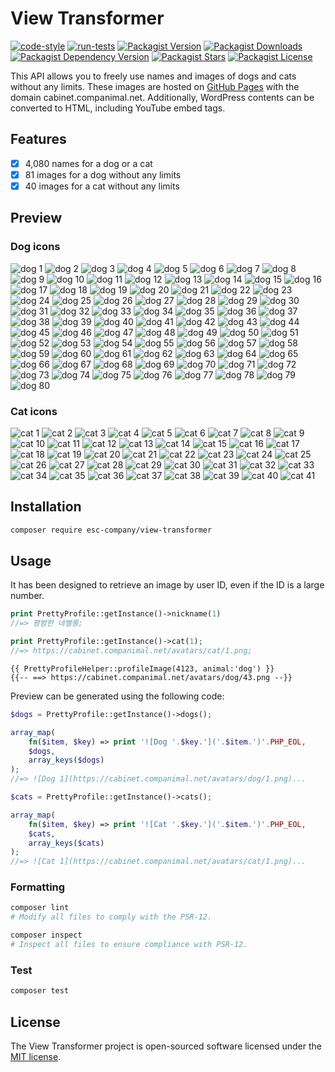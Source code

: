 # View Transformer

[![code-style](https://github.com/companimal/view-transformer/actions/workflows/code-style.yml/badge.svg)](https://github.com/companimal/view-transformer/actions/workflows/code-style.yml)
[![run-tests](https://github.com/companimal/view-transformer/actions/workflows/run-tests.yml/badge.svg)](https://github.com/companimal/view-transformer/actions/workflows/run-tests.yml)
[![Packagist Version](https://img.shields.io/packagist/v/esc-company/view-transformer)](https://packagist.org/packages/esc-company/view-transformer)
[![Packagist Downloads](https://img.shields.io/packagist/dt/esc-company/view-transformer)](https://packagist.org/packages/esc-company/view-transformer/stats)
[![Packagist Dependency Version](https://img.shields.io/packagist/dependency-v/esc-company/view-transformer/php)](https://packagist.org/packages/esc-company/view-transformer)
[![Packagist Stars](https://img.shields.io/packagist/stars/esc-company/view-transformer)](https://github.com/companimal/view-transformer/stargazers)
[![Packagist License](https://img.shields.io/packagist/l/esc-company/view-transformer)](https://github.com/companimal/view-transformer/blob/main/LICENSE.md)

This API allows you to freely use names and images of dogs and cats without any limits. These images are hosted on [GitHub Pages](https://github.com/companimal/cabinet) with the domain cabinet.companimal.net. Additionally, WordPress contents can be converted to HTML, including YouTube embed tags.

## Features

- [x] 4,080 names for a dog or a cat
- [x] 81 images for a dog without any limits
- [x] 40 images for a cat without any limits

## Preview

### Dog icons

![dog 1](https://cabinet.companimal.net/avatars/dog/1.png)
![dog 2](https://cabinet.companimal.net/avatars/dog/2.png)
![dog 3](https://cabinet.companimal.net/avatars/dog/3.png)
![dog 4](https://cabinet.companimal.net/avatars/dog/4.png)
![dog 5](https://cabinet.companimal.net/avatars/dog/5.png)
![dog 6](https://cabinet.companimal.net/avatars/dog/6.png)
![dog 7](https://cabinet.companimal.net/avatars/dog/7.png)
![dog 8](https://cabinet.companimal.net/avatars/dog/8.png)
![dog 9](https://cabinet.companimal.net/avatars/dog/9.png)
![dog 10](https://cabinet.companimal.net/avatars/dog/10.png)
![dog 11](https://cabinet.companimal.net/avatars/dog/11.png)
![dog 12](https://cabinet.companimal.net/avatars/dog/12.png)
![dog 13](https://cabinet.companimal.net/avatars/dog/13.png)
![dog 14](https://cabinet.companimal.net/avatars/dog/14.png)
![dog 15](https://cabinet.companimal.net/avatars/dog/15.png)
![dog 16](https://cabinet.companimal.net/avatars/dog/16.png)
![dog 17](https://cabinet.companimal.net/avatars/dog/17.png)
![dog 18](https://cabinet.companimal.net/avatars/dog/18.png)
![dog 19](https://cabinet.companimal.net/avatars/dog/19.png)
![dog 20](https://cabinet.companimal.net/avatars/dog/20.png)
![dog 21](https://cabinet.companimal.net/avatars/dog/21.png)
![dog 22](https://cabinet.companimal.net/avatars/dog/22.png)
![dog 23](https://cabinet.companimal.net/avatars/dog/23.png)
![dog 24](https://cabinet.companimal.net/avatars/dog/24.png)
![dog 25](https://cabinet.companimal.net/avatars/dog/25.png)
![dog 26](https://cabinet.companimal.net/avatars/dog/26.png)
![dog 27](https://cabinet.companimal.net/avatars/dog/27.png)
![dog 28](https://cabinet.companimal.net/avatars/dog/28.png)
![dog 29](https://cabinet.companimal.net/avatars/dog/29.png)
![dog 30](https://cabinet.companimal.net/avatars/dog/30.png)
![dog 31](https://cabinet.companimal.net/avatars/dog/31.png)
![dog 32](https://cabinet.companimal.net/avatars/dog/32.png)
![dog 33](https://cabinet.companimal.net/avatars/dog/33.png)
![dog 34](https://cabinet.companimal.net/avatars/dog/34.png)
![dog 35](https://cabinet.companimal.net/avatars/dog/35.png)
![dog 36](https://cabinet.companimal.net/avatars/dog/36.png)
![dog 37](https://cabinet.companimal.net/avatars/dog/37.png)
![dog 38](https://cabinet.companimal.net/avatars/dog/38.png)
![dog 39](https://cabinet.companimal.net/avatars/dog/39.png)
![dog 40](https://cabinet.companimal.net/avatars/dog/40.png)
![dog 41](https://cabinet.companimal.net/avatars/dog/41.png)
![dog 42](https://cabinet.companimal.net/avatars/dog/42.png)
![dog 43](https://cabinet.companimal.net/avatars/dog/43.png)
![dog 44](https://cabinet.companimal.net/avatars/dog/44.png)
![dog 45](https://cabinet.companimal.net/avatars/dog/45.png)
![dog 46](https://cabinet.companimal.net/avatars/dog/46.png)
![dog 47](https://cabinet.companimal.net/avatars/dog/47.png)
![dog 48](https://cabinet.companimal.net/avatars/dog/48.png)
![dog 49](https://cabinet.companimal.net/avatars/dog/49.png)
![dog 50](https://cabinet.companimal.net/avatars/dog/50.png)
![dog 51](https://cabinet.companimal.net/avatars/dog/51.png)
![dog 52](https://cabinet.companimal.net/avatars/dog/52.png)
![dog 53](https://cabinet.companimal.net/avatars/dog/53.png)
![dog 54](https://cabinet.companimal.net/avatars/dog/54.png)
![dog 55](https://cabinet.companimal.net/avatars/dog/55.png)
![dog 56](https://cabinet.companimal.net/avatars/dog/56.png)
![dog 57](https://cabinet.companimal.net/avatars/dog/57.png)
![dog 58](https://cabinet.companimal.net/avatars/dog/58.png)
![dog 59](https://cabinet.companimal.net/avatars/dog/59.png)
![dog 60](https://cabinet.companimal.net/avatars/dog/60.png)
![dog 61](https://cabinet.companimal.net/avatars/dog/61.png)
![dog 62](https://cabinet.companimal.net/avatars/dog/62.png)
![dog 63](https://cabinet.companimal.net/avatars/dog/63.png)
![dog 64](https://cabinet.companimal.net/avatars/dog/64.png)
![dog 65](https://cabinet.companimal.net/avatars/dog/65.png)
![dog 66](https://cabinet.companimal.net/avatars/dog/66.png)
![dog 67](https://cabinet.companimal.net/avatars/dog/67.png)
![dog 68](https://cabinet.companimal.net/avatars/dog/68.png)
![dog 69](https://cabinet.companimal.net/avatars/dog/69.png)
![dog 70](https://cabinet.companimal.net/avatars/dog/70.png)
![dog 71](https://cabinet.companimal.net/avatars/dog/71.png)
![dog 72](https://cabinet.companimal.net/avatars/dog/72.png)
![dog 73](https://cabinet.companimal.net/avatars/dog/73.png)
![dog 74](https://cabinet.companimal.net/avatars/dog/74.png)
![dog 75](https://cabinet.companimal.net/avatars/dog/75.png)
![dog 76](https://cabinet.companimal.net/avatars/dog/76.png)
![dog 77](https://cabinet.companimal.net/avatars/dog/77.png)
![dog 78](https://cabinet.companimal.net/avatars/dog/78.png)
![dog 79](https://cabinet.companimal.net/avatars/dog/79.png)
![dog 80](https://cabinet.companimal.net/avatars/dog/80.png)

### Cat icons

![cat 1](https://cabinet.companimal.net/avatars/cat/1.png)
![cat 2](https://cabinet.companimal.net/avatars/cat/2.png)
![cat 3](https://cabinet.companimal.net/avatars/cat/3.png)
![cat 4](https://cabinet.companimal.net/avatars/cat/4.png)
![cat 5](https://cabinet.companimal.net/avatars/cat/5.png)
![cat 6](https://cabinet.companimal.net/avatars/cat/6.png)
![cat 7](https://cabinet.companimal.net/avatars/cat/7.png)
![cat 8](https://cabinet.companimal.net/avatars/cat/8.png)
![cat 9](https://cabinet.companimal.net/avatars/cat/9.png)
![cat 10](https://cabinet.companimal.net/avatars/cat/10.png)
![cat 11](https://cabinet.companimal.net/avatars/cat/11.png)
![cat 12](https://cabinet.companimal.net/avatars/cat/12.png)
![cat 13](https://cabinet.companimal.net/avatars/cat/13.png)
![cat 14](https://cabinet.companimal.net/avatars/cat/14.png)
![cat 15](https://cabinet.companimal.net/avatars/cat/15.png)
![cat 16](https://cabinet.companimal.net/avatars/cat/16.png)
![cat 17](https://cabinet.companimal.net/avatars/cat/17.png)
![cat 18](https://cabinet.companimal.net/avatars/cat/18.png)
![cat 19](https://cabinet.companimal.net/avatars/cat/19.png)
![cat 20](https://cabinet.companimal.net/avatars/cat/20.png)
![cat 21](https://cabinet.companimal.net/avatars/cat/21.png)
![cat 22](https://cabinet.companimal.net/avatars/cat/22.png)
![cat 23](https://cabinet.companimal.net/avatars/cat/23.png)
![cat 24](https://cabinet.companimal.net/avatars/cat/24.png)
![cat 25](https://cabinet.companimal.net/avatars/cat/25.png)
![cat 26](https://cabinet.companimal.net/avatars/cat/26.png)
![cat 27](https://cabinet.companimal.net/avatars/cat/27.png)
![cat 28](https://cabinet.companimal.net/avatars/cat/28.png)
![cat 29](https://cabinet.companimal.net/avatars/cat/29.png)
![cat 30](https://cabinet.companimal.net/avatars/cat/30.png)
![cat 31](https://cabinet.companimal.net/avatars/cat/31.png)
![cat 32](https://cabinet.companimal.net/avatars/cat/32.png)
![cat 33](https://cabinet.companimal.net/avatars/cat/33.png)
![cat 34](https://cabinet.companimal.net/avatars/cat/34.png)
![cat 35](https://cabinet.companimal.net/avatars/cat/35.png)
![cat 36](https://cabinet.companimal.net/avatars/cat/36.png)
![cat 37](https://cabinet.companimal.net/avatars/cat/37.png)
![cat 38](https://cabinet.companimal.net/avatars/cat/38.png)
![cat 39](https://cabinet.companimal.net/avatars/cat/39.png)
![cat 40](https://cabinet.companimal.net/avatars/cat/40.png)
![cat 41](https://cabinet.companimal.net/avatars/cat/41.png)

## Installation

```sh
composer require esc-company/view-transformer
```

## Usage

It has been designed to retrieve an image by user ID, even if the ID is a large number.

```php
print PrettyProfile::getInstance()->nickname(1)
//=> 평범한 네벨룽;
```

```php
print PrettyProfile::getInstance()->cat(1);
//=> https://cabinet.companimal.net/avatars/cat/1.png;
```

```blade
{{ PrettyProfileHelper::profileImage(4123, animal:'dog') }}
{{-- ==> https://cabinet.companimal.net/avatars/dog/43.png --}}
```

Preview can be generated using the following code:

```php
$dogs = PrettyProfile::getInstance()->dogs();

array_map(
    fn($item, $key) => print '![Dog '.$key.']('.$item.')'.PHP_EOL,
    $dogs,
    array_keys($dogs)
);
//=> ![Dog 1](https://cabinet.companimal.net/avatars/dog/1.png)...

$cats = PrettyProfile::getInstance()->cats();

array_map(
    fn($item, $key) => print '![Cat '.$key.']('.$item.')'.PHP_EOL,
    $cats,
    array_keys($cats)
);
//=> ![Cat 1](https://cabinet.companimal.net/avatars/cat/1.png)...
```

### Formatting

```bash
composer lint
# Modify all files to comply with the PSR-12.

composer inspect
# Inspect all files to ensure compliance with PSR-12.
```

### Test

```sh
composer test
```

## License

The View Transformer project is open-sourced software licensed under the [MIT license](https://opensource.org/licenses/MIT).
